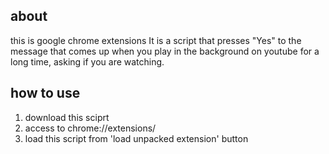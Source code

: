 ## about
this is google chrome extensions
It is a script that presses "Yes" to the message
that comes up when you play in the background on youtube for a long time, asking if you are watching.

## how to use
1. download this sciprt
2. access to chrome://extensions/
3. load this script from 'load unpacked extension' button
